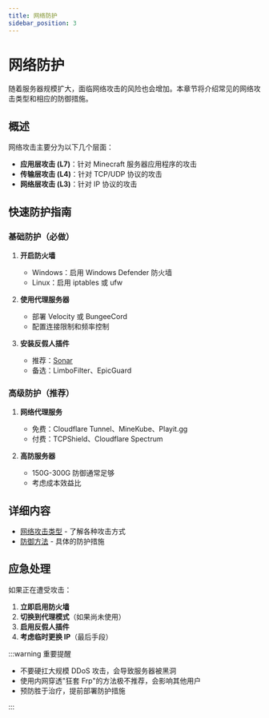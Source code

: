 ```yaml
---
title: 网络防护
sidebar_position: 3
---
```


# 网络防护

随着服务器规模扩大，面临网络攻击的风险也会增加。本章节将介绍常见的网络攻击类型和相应的防御措施。

## 概述

网络攻击主要分为以下几个层面：

- **应用层攻击 (L7)**：针对 Minecraft 服务器应用程序的攻击
- **传输层攻击 (L4)**：针对 TCP/UDP 协议的攻击  
- **网络层攻击 (L3)**：针对 IP 协议的攻击

## 快速防护指南

### 基础防护（必做）

1. **开启防火墙**
   - Windows：启用 Windows Defender 防火墙
   - Linux：启用 iptables 或 ufw

2. **使用代理服务器**
   - 部署 Velocity 或 BungeeCord
   - 配置连接限制和频率控制

3. **安装反假人插件**
   - 推荐：[Sonar](https://github.com/jonesdevelopment/sonar)
   - 备选：LimboFilter、EpicGuard

### 高级防护（推荐）

1. **网络代理服务**
   - 免费：Cloudflare Tunnel、MineKube、Playit.gg
   - 付费：TCPShield、Cloudflare Spectrum

2. **高防服务器**
   - 150G-300G 防御通常足够
   - 考虑成本效益比

## 详细内容

- [网络攻击类型](attack-types.md) - 了解各种攻击方式
- [防御方法](defense-methods.md) - 具体的防护措施

## 应急处理

如果正在遭受攻击：

1. **立即启用防火墙**
2. **切换到代理模式**（如果尚未使用）
3. **启用反假人插件**
4. **考虑临时更换 IP**（最后手段）

:::warning 重要提醒

- 不要硬扛大规模 DDoS 攻击，会导致服务器被黑洞
- 使用内网穿透"狂套 Frp"的方法极不推荐，会影响其他用户
- 预防胜于治疗，提前部署防护措施

:::
